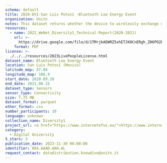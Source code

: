 ```yaml
---
schema: default
title: 2020-DV1-San Luis Potosí -Bluetooth Low Energy Event
organization: Unitn
notes: This dataset returns whether the device to wirelessly exchange data with other Bluetooth Low Energy devices. It is part of Wenet Diversity 1 data collection, which contains data about the everyday life activities of students coming from 8 different universities located in China, Denmark, India, Italy, Mexico, Mongolia, Paraguay and UK. The data were collected via questionnaires, data coming from 27 smartphone sensors associated to thousand self-reported annotations over a period of 4 weeks.
resources:
  - name: 2022_WeNet_Diversity1_Technical-Report(2020-2021)
    url: >-
      https://drive.google.com/file/d/1TMrjkAEWRZ5xhETJKOCnERgh_Z06PO2E/view?usp=drive_link
    format: PDF
license: >-
  ./../../resources/2023LivePeopleLicense.html
dataset_name: Bluetooth Low Energy Event
location: San Luis Potosí (Mexico)
latitude_map: 47.88
longitude_map: 106.9
start_date: 2020.09.28
end_date: 2021.08.15
dataset_type: Sensors
sensor_type: Connectivity
size: 7,75 MB
dataset_format: parquet
other_format: csv
number_participants: 19
language: unknown
collection_name: Diversity1
project_url: <a href="https://www.internetofus.eu/">https://www.internetofus.eu/</a>
category:
  - Digital University
5_stars: 3
publication_date: 2023-11-30 00:00:00
identifier: 004.AAAD.AAH.AL
request_contact: datadistribution.knowdive@unitn.it
---
```

